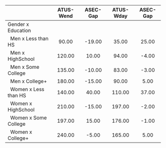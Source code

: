 
|                      |    ATUS-Wend |     ASEC-Gap |    ATUS-Wday |     ASEC-Gap |
| -------------------- | :----------: | :----------: | :----------: | :----------: |
| Gender x Education   |              |              |              |              |
| &nbsp;&nbsp;Men x Less than HS |        90.00 |       -19.00 |        35.00 |        25.00 |
| &nbsp;&nbsp;Men x HighSchool |       120.00 |        10.00 |        94.00 |        -4.00 |
| &nbsp;&nbsp;Men x Some College |       135.00 |       -10.00 |        83.00 |        -3.00 |
| &nbsp;&nbsp;Men x College+ |       180.00 |       -15.00 |        90.00 |         5.00 |
| &nbsp;&nbsp;Women x Less than HS |       140.00 |        40.00 |       110.00 |        37.00 |
| &nbsp;&nbsp;Women x HighSchool |       210.00 |       -15.00 |       197.00 |        -2.00 |
| &nbsp;&nbsp;Women x Some College |       197.00 |        15.00 |       176.00 |        -1.00 |
| &nbsp;&nbsp;Women x College+ |       240.00 |        -5.00 |       165.00 |         5.00 |

